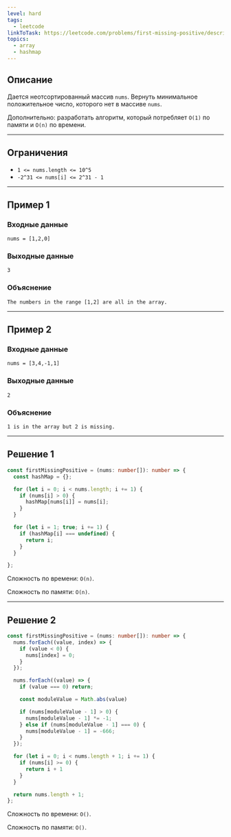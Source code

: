 ```yaml
---
level: hard
tags:
  - leetcode
linkToTask: https://leetcode.com/problems/first-missing-positive/description/
topics:
  - array
  - hashmap
---
```

## Описание

Дается неотсортированный массив `nums`. Вернуть минимальное положительное число, которого нет в массиве `nums`.

Дополнительно: разработать алгоритм, который потребляет `O(1)` по памяти и `O(n)` по времени.

---
## Ограничения

- `1 <= nums.length <= 10^5`
- `-2^31 <= nums[i] <= 2^31 - 1`

---
## Пример 1

### Входные данные

```
nums = [1,2,0]
```
### Выходные данные

```
3
```
### Объяснение

```
The numbers in the range [1,2] are all in the array.
```

---
## Пример 2

### Входные данные

```
nums = [3,4,-1,1]
```
### Выходные данные

```
2
```
### Объяснение

```
1 is in the array but 2 is missing.
```

---
## Решение 1

```typescript
const firstMissingPositive = (nums: number[]): number => {
  const hashMap = {};

  for (let i = 0; i < nums.length; i += 1) {
    if (nums[i] > 0) {
      hashMap[nums[i]] = nums[i];
    }
  }

  for (let i = 1; true; i += 1) {
    if (hashMap[i] === undefined) {
      return i;
    }
  }

};
```

Сложность по времени: `O(n)`.

Сложность по памяти: `O(n)`.

---
## Решение 2

```typescript
const firstMissingPositive = (nums: number[]): number => {
  nums.forEach((value, index) => {
    if (value < 0) {
      nums[index] = 0;
    }
  });

  nums.forEach((value) => {
    if (value === 0) return; 

    const moduleValue = Math.abs(value)

    if (nums[moduleValue - 1] > 0) {
      nums[moduleValue - 1] *= -1;
    } else if (nums[moduleValue - 1] === 0) {
      nums[moduleValue - 1] = -666;
    }
  });

  for (let i = 0; i < nums.length + 1; i += 1) {
    if (nums[i] >= 0) {
      return i + 1
    }
  }

  return nums.length + 1;
};
```

Сложность по времени: `O()`.

Сложность по памяти: `O()`.